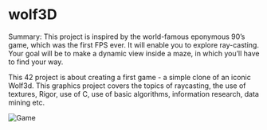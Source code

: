 # wolf3D

<h>Summary: This project is inspired by the world-famous eponymous 90’s game, which was the first FPS ever. It will enable you to explore ray-casting. Your goal will be to make a dynamic view inside a maze, in which you’ll have to find your way.</h>

This 42 project is about creating a first game - a simple clone of an iconic Wolf3d. This graphics project covers the topics of raycasting, the use of textures, Rigor, use of C, use of basic algorithms, information research, data mining etc. 

![Game](https://pp.userapi.com/c846218/v846218378/167e5c/HJ5Gpi5t83M.jpg)
